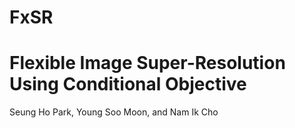 # FxSR
# Flexible Image Super-Resolution Using Conditional Objective

Seung Ho Park, Young Soo Moon, and Nam Ik Cho
